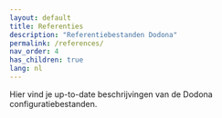 ```yaml
---
layout: default
title: Referenties
description: "Referentiebestanden Dodona"
permalink: /references/
nav_order: 4
has_children: true
lang: nl
---
```


Hier vind je up-to-date beschrijvingen van de Dodona configuratiebestanden.
